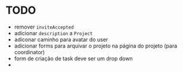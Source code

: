 # TODO

- remover `inviteAccepted`
- adicionar `description` a `Project`
- adiconar caminho para avatar do user
- adicionar forms para arquivar o projeto na página do projeto (para coordinator)
- form de criação de task deve ser um drop down
- 
